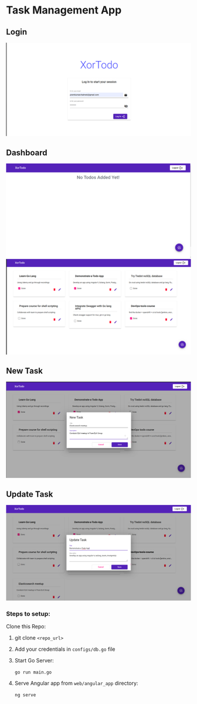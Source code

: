 # Task Management App

## Login

![Login](./screens/login.png "Login")

## Dashboard

![Dashboard](./screens/dashboard_empty.png "Dashboard")
![Dashboard](./screens/dashboard_todos.png "Dashboard")

## New Task

![New Task](./screens/new_task.png "New Task")

## Update Task

![Update Task](./screens/update_task.png "Update Task")


### Steps to setup:

Clone this Repo:

1. git clone `<repo_url>`

2. Add your credentials in `configs/db.go` file

3. Start Go Server:

    `go run main.go`

4. Serve Angular app from `web/angular_app` directory:

    `ng serve`
